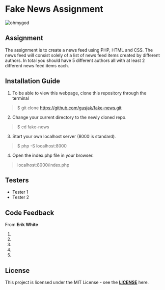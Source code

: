 # Fake News Assignment

![ohmygod](https://media.giphy.com/media/xUNemVaUZFSgHxvQXK/giphy.gif)

## Assignment

The assignment is to create a news feed using PHP, HTML and CSS. The news feed will consist solely of a list of news feed items created by different authors. In total you should have 5 different authors all with at least 2 different news feed items each.

## Installation Guide

1. To be able to view this webpage, clone this repository through the terminal
> 
> $ git clone https://github.com/gusjak/fake-news.git
>
2. Change your current directory to the newly cloned repo.
> 
> $ cd fake-news
>
3. Start your own localhost server (8000 is standard).
> 
> $ php -S localhost:8000
>
4. Open the index.php file in your browser.
> 
> localhost:8000/index.php
>

## Testers

* Tester 1
* Tester 2

## Code Feedback
From **Erik White**

1. 
2. 
3. 
4. 
5. 

## License

This project is licensed under the MIT License - see the **[LICENSE](https://github.com/gusjak/fake-news/blob/main/LICENSE)** here.